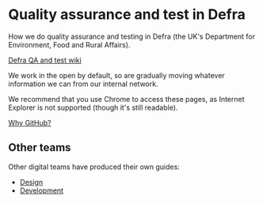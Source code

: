 # Quality assurance and test in Defra

How we do quality assurance and testing in Defra (the UK's Department for Environment, Food and Rural Affairs).

[Defra QA and test wiki](https://github.com/DEFRA/qa-test/wiki)

We work in the open by default, so are gradually moving whatever information we can from our internal network.

We recommend that you use Chrome to access these pages, as Internet Explorer is not supported (though it's still readable).

[Why GitHub?](https://github.com/DEFRA/qa-test/wiki/Why-GitHub)

## Other teams

Other digital teams have produced their own guides:

* [Design](https://github.com/DEFRA/design)
* [Development](https://github.com/DEFRA/software-development-standards)
